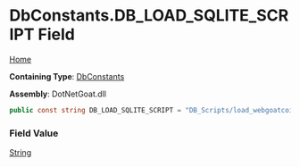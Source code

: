 # DbConstants\.DB\_LOAD\_SQLITE\_SCRIPT Field

[Home](../../../../../../../README.md)

**Containing Type**: [DbConstants](../README.md)

**Assembly**: DotNetGoat\.dll

```csharp
public const string DB_LOAD_SQLITE_SCRIPT = "DB_Scripts/load_webgoatcoins_sqlite3.sql"
```

### Field Value

[String](https://docs.microsoft.com/en-us/dotnet/api/system.string)

